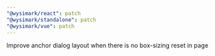 ```yaml
---
"@wysimark/react": patch
"@wysimark/standalone": patch
"@wysimark/vue": patch
---
```


Improve anchor dialog layout when there is no box-sizing reset in page
